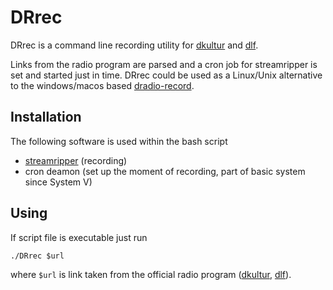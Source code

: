 # DRrec
DRrec is a command line recording utility for [dkultur](http://www.deutschlandradiokultur.de) and [dlf](http://www.deutschlandfunk.de/).

Links from the radio program are parsed and a cron job for streamripper is set and started just in time.
DRrec could be used as a Linux/Unix alternative to the windows/macos based [dradio-record](http://www.phonostar.de/dradio-recorder/).


## Installation
The following software is used within the bash script
- [streamripper](http://streamripper.sourceforge.net/) (recording)
- cron deamon (set up the moment of recording, part of basic system since System V)

## Using
If script file is executable just run
```shell
./DRrec $url
```
where ``$url`` is link taken from the official radio program ([dkultur](http://www.deutschlandradiokultur.de/programmvorschau.282.de.html), [dlf](http://www.deutschlandfunk.de/programmvorschau.281.de.html)).
